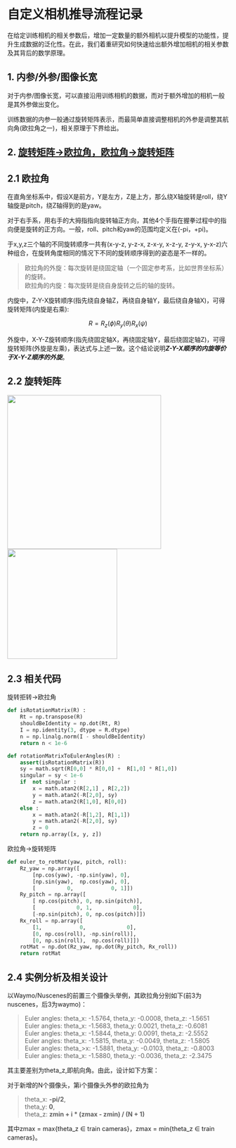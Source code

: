 # 自定义相机推导流程记录

在给定训练相机的相关参数后，增加一定数量的额外相机以提升模型的功能性，提升生成数据的泛化性。在此，我们着重研究如何快速给出额外增加相机的相关参数及其背后的数学原理。

## 1. 内参/外参/图像长宽

对于内参/图像长宽，可以直接沿用训练相机的数据，而对于额外增加的相机一般是其外参做出变化。

训练数据的内参一般通过旋转矩阵表示，而最简单直接调整相机的外参是调整其航向角(欧拉角之一)，相关原理于下界给出。

## 2. [旋转矩阵->欧拉角，欧拉角->旋转矩阵](https://zhuanlan.zhihu.com/p/652238256)
## 2.1 欧拉角
在直角坐标系中，假设X是前方，Y是左方，Z是上方，那么绕X轴旋转是roll，绕Y轴旋是pitch，绕Z轴得到的是yaw。

对于右手系，用右手的大拇指指向旋转轴正方向，其他4个手指在握拳过程中的指向便是旋转的正方向。一般，roll、pitch和yaw的范围均定义在(-pi，+pi)。

于x,y,z三个轴的不同旋转顺序一共有(x-y-z, y-z-x, z-x-y, x-z-y, z-y-x, y-x-z)六种组合，在旋转角度相同的情况下不同的旋转顺序得到的姿态是不一样的。

> 欧拉角的外旋：每次旋转是绕固定轴（一个固定参考系，比如世界坐标系）的旋转。   
> 欧拉角的内旋：每次旋转是绕自身旋转之后的轴的旋转。

内旋中，Z-Y-X旋转顺序(指先绕自身轴Z，再绕自身轴Y，最后绕自身轴X)，可得旋转矩阵(内旋是右乘):

$$
R = R_z(\phi) R_y(\theta) R_x(\psi)
$$

外旋中，X-Y-Z旋转顺序(指先绕固定轴X，再绕固定轴Y，最后绕固定轴Z)，可得旋转矩阵(外旋是左乘)，表达式与上述一致。这个结论说明***Z-Y-X顺序的内旋等价于X-Y-Z顺序的外旋***。

## 2.2 旋转矩阵

<div align=left>
<img src="https://github.com/user-attachments/assets/8ef69531-1f5c-4b81-8ca8-596a37c685ae" height="350px"/>
<img src="https://github.com/user-attachments/assets/d2830a7e-21aa-4db3-bf03-5e21c907fc0d" height="250px"/>
</div>

## 2.3 相关代码
旋转拒转→欧拉角
```python
def isRotationMatrix(R) :
    Rt = np.transpose(R)
    shouldBeIdentity = np.dot(Rt, R)
    I = np.identity(3, dtype = R.dtype)
    n = np.linalg.norm(I - shouldBeIdentity)
    return n < 1e-6

def rotationMatrixToEulerAngles(R) :
    assert(isRotationMatrix(R))
    sy = math.sqrt(R[0,0] * R[0,0] +  R[1,0] * R[1,0])
    singular = sy < 1e-6
    if  not singular :
        x = math.atan2(R[2,1] , R[2,2])
        y = math.atan2(-R[2,0], sy)
        z = math.atan2(R[1,0], R[0,0])
    else :
        x = math.atan2(-R[1,2], R[1,1])
        y = math.atan2(-R[2,0], sy)
        z = 0
    return np.array([x, y, z])
```

欧拉角→旋转矩阵
```python
def euler_to_rotMat(yaw, pitch, roll):
    Rz_yaw = np.array([
        [np.cos(yaw), -np.sin(yaw), 0],
        [np.sin(yaw),  np.cos(yaw), 0],
        [          0,            0, 1]])
    Ry_pitch = np.array([
        [ np.cos(pitch), 0, np.sin(pitch)],
        [             0, 1,             0],
        [-np.sin(pitch), 0, np.cos(pitch)]])
    Rx_roll = np.array([
        [1,            0,             0],
        [0, np.cos(roll), -np.sin(roll)],
        [0, np.sin(roll),  np.cos(roll)]])
    rotMat = np.dot(Rz_yaw, np.dot(Ry_pitch, Rx_roll))
    return rotMat
```

## 2.4 实例分析及相关设计
以Waymo/Nuscenes的前置三个摄像头举例，其欧拉角分别如下(前3为nuscenes，后3为waymo)：

> Euler angles: theta_x: -1.5764, theta_y: -0.0008, theta_z: -1.5651   
> Euler angles: theta_x: -1.5683, theta_y: 0.0021, theta_z: -0.6081   
> Euler angles: theta_x: -1.5844, theta_y: 0.0091, theta_z: -2.5552   
> Euler angles: theta_x: -1.5815, theta_y: -0.0049, theta_z: -1.5805   
> Euler angles: theta_>x: -1.5881, theta_y: -0.0103, theta_z: -0.8003   
> Euler angles: theta_x: -1.5880, theta_y: -0.0036, theta_z: -2.3475

其主要差别为theta_z,即航向角。由此，设计如下方案：

对于新增的N个摄像头，第i个摄像头外参的欧拉角为
> theta_x: **-pi/2**,   
> theta_y: **0**,   
> theta_z: **zmin + i * (zmax - zmin) / (N + 1)**

其中zmax = max{theta_z ∈ train cameras}，zmax = min{theta_z ∈ train cameras}。
